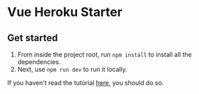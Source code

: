 # Vue Heroku Starter

## Get started

1. From inside the project root, run `npm install` to install all the dependencies.
2. Next, use `npm run dev` to run it locally.

If you haven't read the tutorial [here](https://medium.com/netscape/deploying-a-vue-js-2-x-app-to-heroku-in-5-steps-tutorial-a69845ace489), you should do so.

